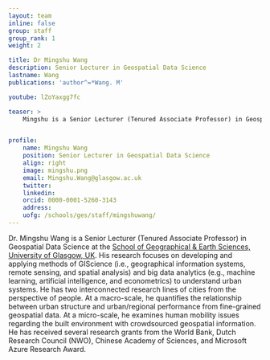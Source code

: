 ```yaml
---
layout: team
inline: false
group: staff
group_rank: 1
weight: 2

title: Dr Mingshu Wang
description: Senior Lecturer in Geospatial Data Science
lastname: Wang
publications: 'author^=*Wang. M'

youtube: lZoYaxgg7fc

teaser: >
    Mingshu is a Senior Lecturer (Tenured Associate Professor) in Geospatial Data Science at the School of Geographical & Earth Sciences, University of Glasgow.


profile:
    name: Mingshu Wang
    position: Senior Lecturer in Geospatial Data Science
    align: right
    image: mingshu.png
    email: Mingshu.Wang@glasgow.ac.uk
    twitter:
    linkedin:
    orcid: 0000-0001-5260-3143
    address:
    uofg: /schools/ges/staff/mingshuwang/
---
```

Dr. Mingshu Wang is a Senior Lecturer (Tenured Associate Professor) in Geospatial Data Science at the [School of Geographical & Earth Sciences, University of Glasgow, UK](https://www.gla.ac.uk/schools/ges/). His research focuses on developing and applying methods of GIScience (i.e., geographical information systems, remote sensing, and spatial analysis) and big data analytics (e.g., machine learning, artificial intelligence, and econometrics) to understand urban systems. He has two interconnected research lines of cities from the perspective of people. At a macro-scale, he quantifies the relationship between urban structure and urban/regional performance from fine-grained geospatial data. At a micro-scale, he examines human mobility issues regarding the built environment with crowdsourced geospatial information. He has received several research grants from the World Bank, Dutch Research Council (NWO), Chinese Academy of Sciences, and Microsoft Azure Research Award.

